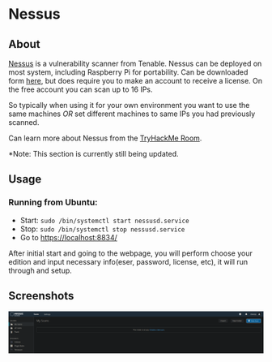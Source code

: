 # Nessus

## About

[Nessus](https://www.tenable.com/products/nessus) is a vulnerability scanner from Tenable. Nessus can be deployed on most system, including Raspberry Pi for portability. Can be downloaded form [here](https://www.tenable.com/downloads/nessus?loginAttempted=true), but does require you to make an account to receive a license. On the free account you can scan up to 16 IPs.

So typically when using it for your own environment you want to use the same machines _OR_ set different machines to same IPs you had previously scanned.

Can learn more about Nessus from the [TryHackMe Room](https://tryhackme.com/room/rpnessusredux).



\*Note: This section is currently still being updated.

## Usage

### Running from Ubuntu:

* Start: `sudo /bin/systemctl start nessusd.service`
* Stop: `sudo /bin/systemctl stop nessusd.service`
* Go to [https://localhost:8834/](https://localhost:8834/)

After initial start and going to the webpage, you will perform choose your edition and input necessary info(eser, password, license, etc), it will run through and setup.

## Screenshots

![Initial Main Screen](<../../../.gitbook/assets/image (356).png>)
